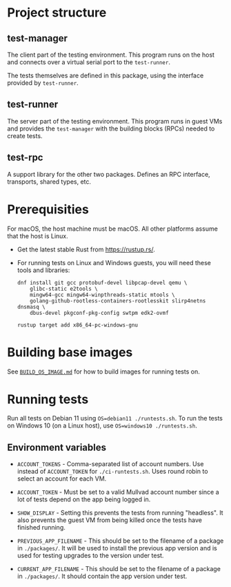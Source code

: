 # Project structure

## test-manager

The client part of the testing environment. This program runs on the host and connects over a
virtual serial port to the `test-runner`.

The tests themselves are defined in this package, using the interface provided by `test-runner`.

## test-runner

The server part of the testing environment. This program runs in guest VMs and provides the
`test-manager` with the building blocks (RPCs) needed to create tests.

## test-rpc

A support library for the other two packages. Defines an RPC interface, transports, shared types,
etc.

# Prerequisities

For macOS, the host machine must be macOS. All other platforms assume that the host is Linux.

* Get the latest stable Rust from https://rustup.rs/.

* For running tests on Linux and Windows guests, you will need these tools and libraries:

    ```
    dnf install git gcc protobuf-devel libpcap-devel qemu \
        glibc-static e2tools \
        mingw64-gcc mingw64-winpthreads-static mtools \
        golang-github-rootless-containers-rootlesskit slirp4netns dnsmasq \
        dbus-devel pkgconf-pkg-config swtpm edk2-ovmf

    rustup target add x86_64-pc-windows-gnu
    ```

# Building base images

See [`BUILD_OS_IMAGE.md`](./BUILD_OS_IMAGE.md) for how to build images for running tests on.

# Running tests
Run all tests on Debian 11 using `OS=debian11 ./runtests.sh`. To run the tests on Windows 10 (on
a Linux host), use `OS=windows10 ./runtests.sh`.

## Environment variables

* `ACCOUNT_TOKENS` - Comma-separated list of account numbers. Use instead of `ACCOUNT_TOKEN` for
  `./ci-runtests.sh`. Uses round robin to select an account for each VM.

* `ACCOUNT_TOKEN` - Must be set to a valid Mullvad account number since a lot of tests depend on
  the app being logged in.

* `SHOW_DISPLAY` - Setting this prevents the tests from running "headless". It also prevents the
  guest VM from being killed once the tests have finished running.

* `PREVIOUS_APP_FILENAME` - This should be set to the filename of a package in `./packages/`. It
  will be used to install the previous app version and is used for testing upgrades to the version
  under test.

* `CURRENT_APP_FILENAME` - This should be set to the filename of a package  in `./packages/`. It
  should contain the app version under test.
